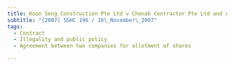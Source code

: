 ```yaml
---
title: Koon Seng Construction Pte Ltd v Chenab Contractor Pte Ltd and Another 
subtitle: "[2007] SGHC 196 / 16\_November\_2007"
tags:
  - Contract
  - Illegality and public policy
  - Agreement between two companies for allotment of shares

---
```


